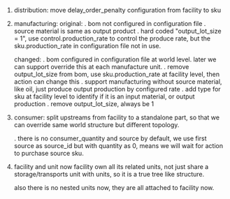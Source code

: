 1. distribution:
    move delay_order_penalty configuration from facility to sku
   
2. manufacturing:
    original: 
        . bom not configured in configuration file
        . source material is same as output product
        . hard coded "output_lot_size = 1", use control.production_rate to control the produce rate,
          but the sku.production_rate in configuration file not in use.
   
    changed:
        . bom configured in configuration file at world level. later we can support override this at each manufacture unit.
        . remove output_lot_size from bom, use sku.production_rate at facility level, then action can change this
        . support manufacturing without source material, like oil, just produce output production by configured rate
        . add type for sku at facility level to identify if it is an input material, or output production
        . remove output_lot_size, always be 1
   
3. consumer:
    split upstreams from facility to a standalone part, so that we can override same world structure but
   different topology.
   
    . there is no consumer_quantity and source by default, we use first source as source_id
        but with quantity as 0, means we will wait for action to purchase source sku.
   
4. facility and unit
    now facility own all its related units, not just share a storage/transports unit with units, so
   it is a true tree like structure.
   
    also there is no nested units now, they are all attached to facility now.